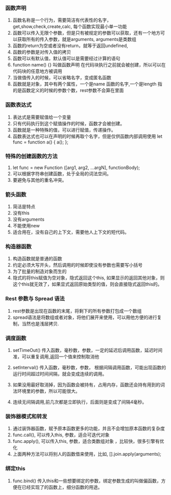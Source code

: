 

### 函数声明
1. 函数名称是一个行为，需要简洁有代表性的名字， get,show,check,create,calc, 每个函数实现最小单一功能
2. 函数可以传入无限个参数，但是只有被规定的参数可以获取，还有一个地方可以获取所有的传入参数，就是arguments, arguments是类数组
3. 函数的return为空或者没有return，就等于返回undefined, 
4. 函数的参数是对传入值的拷贝
5. 函数可以有默认值，默认值可以是需要经过计算的语句
6. function name() {} 叫做函数声明 在代码块执行之前就会被创建，所以可以在代码块的任意地方被调用
7. 当做值传入的时候，可以省略名字，变成匿名函数
8. 函数就是对象，其中有两个属性，一个是name 函数的名字,一个是length 指的是函数定义的时候的参数个数，rest参数不会算在里面
   


### 函数表达式
1. 表达式是需要赋值给一个变量
2. 只有代码执行到这个赋值操作的时候，函数才会被创建。
3. 函数就是一种特殊的值，可以进行赋值，传递操作。
4. 函数表达式也可以在声明的时候再取个名字，但是仅供函数内部调用使用 let func = function a() { a(); };

### 特殊的创建函数的方法
1. let func = new Function ([arg1, arg2, ...argN], functionBody);
2. 可以根据字符串创建函数，处于全局的词法空间。
3. 要避免与其他的重名冲突。

### 箭头函数
1. 简洁是特点
2. 没有this
3. 没有arguments
4. 不能使用new
5. 适合用在，没有自己的上下文，需要他人上下文的短代码。

### 构造器函数
1. 构造函数就是普通的函数
2. 约定必须大写开头，然后调用的时候即使没有参数也需要写小括号
3. 为了批量的制造对象而生的
4. 隐式的将this赋值为空对象，隐式返回这个this, 如果显示的返回其他对象，则这个this就无效了，如果显式返回原始类型的值，则会直接隐式返回this的。


### Rest 参数与 Spread 语法
1. rest参数是出现在函数的末尾，将剩下的所有参数打包成一个数组
2. spread语法是将数组或者对象，将他们展开来使用，可以用他方便的进行复制，当然也是浅层拷贝.



### 调度函数
1. setTimeOut() 传入函数，毫秒数，参数，一定的延迟后调用函数，延迟时间准，可以重复调用,返回一个值来控制取消他
   
2. setInterval() 传入函数，毫秒数，参数， 根据间隔调用函数，可能出现函数的运行时间超过时间间隔，就会变成连续的调用。
3. 如果没用最好取消掉，因为函数会被持有，占用内存，函数还会持有用到的词法环境里的参数，所以可能很大。
4. 连续无间隔调用,前几次都是立即执行，后面则是变成了间隔4毫秒。


### 装饰器模式和转发
1. 通过装饰器函数，赋予原本函数更多的功能，并且不会增加原本函数的复杂度
2. func.call(), 可以传入this, 参数，适合可迭代对象
3. func.apply(), 可以传入this, 参数，适合类数组对象 ，比较快，很多引擎有优化
4. 上面两种方法可以将别人的函数借来使用，比如, [].join.apply(arguments);

### 绑定this
1. func.bind() 传入this和一些想要绑定的参数，绑定参数生成的叫做偏函数，方便在已经实现了的函数上，细分函数的用途。